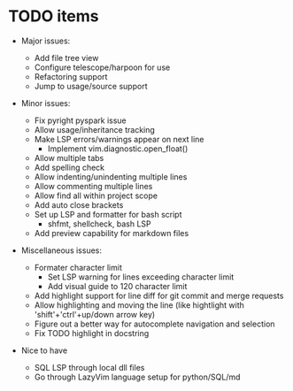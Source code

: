 # TODO items

- Major issues:

  - Add file tree view
  - Configure telescope/harpoon for use
  - Refactoring support
  - Jump to usage/source support

- Minor issues:

  - Fix pyright pyspark issue
  - Allow usage/inheritance tracking
  - Make LSP errors/warnings appear on next line
    - Implement vim.diagnostic.open_float()
  - Allow multiple tabs
  - Add spelling check
  - Allow indenting/unindenting multiple lines
  - Allow commenting multiple lines
  - Allow find all within project scope
  - Add auto close brackets
  - Set up LSP and formatter for bash script
    - shfmt, shellcheck, bash LSP
  - Add preview capability for markdown files

- Miscellaneous issues:

  - Formater character limit
    - Set LSP warning for lines exceeding character limit
    - Add visual guide to 120 character limit
  - Add highlight support for line diff for git commit and merge requests
  - Allow highlighting and moving the line (like hightlight with 'shift'+'ctrl'+up/down arrow key)
  - Figure out a better way for autocomplete navigation and selection
  - Fix TODO highlight in docstring

- Nice to have
  - SQL LSP through local dll files
  - Go through LazyVim language setup for python/SQL/md
